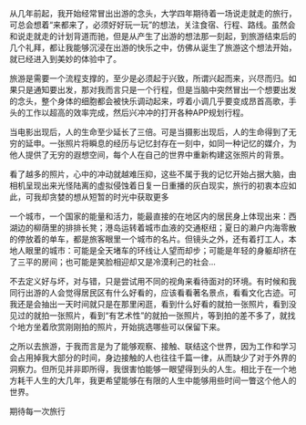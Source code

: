 从几年前起，我开始经常冒出出游的念头，大学四年期待着一场说走就走的旅行，可总会想着“来都来了，必须好好玩一玩”的想法，关注食宿、行程、路线。虽然会和说走就走的计划背道而驰，但是从产生了出游的想法那一刻起，到旅游结束后的几个礼拜，都让我能够沉浸在出游的快乐之中，仿佛从诞生了旅游这个想法开始，就已经进入到美妙的体验中了。

旅游是需要一个流程支撑的，至少是必须起于兴致，所谓兴起而来，兴尽而归。如果只是通知要出发，那对我而言只是一个行程，但是当脑中突然冒出一个想要出发的念头，整个身体的细胞都会被快乐调动起来，哼着小调几乎要变成昂首高歌，手头的工作以超高的效率完成，然后兴冲冲的打开各种APP规划行程。

当电影出现后，人的生命至少延长了三倍。可是当摄影出现后，人的生命得到了无穷的延申。一张照片将瞬息的经历与记忆封存在一刻中，如同一种记忆的媒介，为他人提供了无穷的遐想空间，每个人在自己的世界中重新构建这张照片的背景。

看了越多的照片，心中的冲动就越难压抑，这些不属于我的记忆开始占据大脑，由相机呈现出来光怪陆离的虚拟侵蚀着日复一日重播的灰白现实，旅行的初衷本应如此，可我却贪婪的想从短暂的时光中获取更多

一个城市，一个国家的能量和活力，能最直接的在地区内的居民身上体现出来：西湖边的柳荫里的排排长凳；港岛运转着城市血液的交通枢纽；夏日的濑户内海零散的停放着的单车，都是旅客眼里一个城市的名片。但镜头之外，还有着打工人，本地人眼里的城市：可能是全天堵车的环线让人望而却步；可能是年轻的身躯却挤在了三平的房间；也可能是笑脸相迎却又是冷漠利己的社会...

不去定义好与坏，对与错，只是尝试用不同的视角来看待面对的环境。有时候和我同行出游的人会觉得居民区有什么好看的，应该看看著名景点，看看文化古迹。可我还是会抽出一天时间就只是在那里闲逛，看到什么好看的就拍一张照片，看到没见过的就拍一张照片，看到“有艺术性”的就拍一张照片，等到拍的差不多了，就找个地方坐着欣赏刚刚拍的照片，开始挑选哪些可以保留下来。

之所以去旅游，于我而言是为了能够观察、接触、联结这个世界，因为工作和学习会占用掉我大部分的时间，身边接触的人也往往千篇一律，从而缺少了对于外界的洞察力。但所见并非即所得，我很害怕能够一眼望得到头的人生。相比于在一个地方耗干人生的大几年，我更希望能够在有限的人生中能够用些时间一瞥这个他人的世界。

期待每一次旅行
